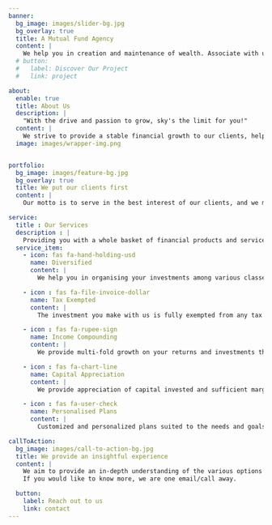 ```yaml
---
banner:
  bg_image: images/slider-bg.jpg
  bg_overlay: true
  title: A Mutual Fund Agency
  content: |
    We help you in creation and maintenance of wealth. Associate with us once an we would go above and beyond to help you build an optimal portfolio.
  # button:
  #   label: Discover Our Project
  #   link: project

about:
  enable: true
  title: About Us
  description: |
    "With the drive and passion to grow, sky's the limit for you!"
  content: |
    We strive to provide a stable financial growth to our clients, helping them prosper. The kind of portfolio we serve exposes them to a wide array of opportunities leading to the creation of wealth. Within a short span of time, we have been able to build a loyal client-base as customer satisfaction is paramount for us.
  image: images/wrapper-img.png


portfolio:
  bg_image: images/feature-bg.jpg
  bg_overlay: true
  title: We put our clients first
  content: |
    Our motto is to serve in the best interest of our clients, and we make sure to deliver the best possible solution, to live upto the trust and faith our clients put in us.

service:
  title : Our Services
  description : |
    Providing you with a whole basket of financial products and services to opt from.
  service_item:
    - icon: fas fa-hand-holding-usd
      name: Diversified
      content: |
        We help you in organising your investments among various classes of assets, enabling high and secure returns.

    - icon : fas fa-file-invoice-dollar
      name: Tax Exempted
      content: |
        The investment you make with us is fully exempted from any tax obligations as per AMFI, SEBI and Income Tax Act, 1969.

    - icon : fas fa-rupee-sign
      name: Income Compounding
      content: |
        We provide multi-fold growth on your returns and investments through means of compounding your return on income.

    - icon : fas fa-chart-line
      name: Capital Appreciation
      content: |
        We provide appreciation of capital invested and sufficient marginal growth on overall capital as well.

    - icon : fas fa-user-check
      name: Personalised Plans
      content: | 
        Customized and personalized plans suited to the needs and goals of the clients, personal guidance and experience to accentuate your aspirations.

callToAction:
  bg_image: images/call-to-action-bg.jpg
  title: We provide an insightful experience
  content: |
    We aim to provide an in-depth understanding of the various options available for you to make your valuable investments.  
    If you would like to know more, we are one email/call away.

  button:
    label: Reach out to us
    link: contact
---
```

